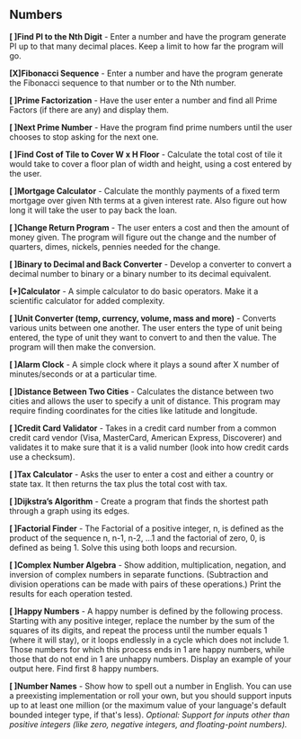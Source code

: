 Numbers
---------

**[ ]Find PI to the Nth Digit** - Enter a number and have the program generate PI up to that many decimal places. Keep a limit to how far the program will go.

**[X]Fibonacci Sequence** - Enter a number and have the program generate the Fibonacci sequence to that number or to the Nth number.

**[ ]Prime Factorization** - Have the user enter a number and find all Prime Factors (if there are any) and display them.

**[ ]Next Prime Number** - Have the program find prime numbers until the user chooses to stop asking for the next one.

**[ ]Find Cost of Tile to Cover W x H Floor** - Calculate the total cost of tile it would take to cover a floor plan of width and height, using a cost entered by the user.

**[ ]Mortgage Calculator** - Calculate the monthly payments of a fixed term mortgage over given Nth terms at a given interest rate. Also figure out how long it will take the user to pay back the loan.

**[ ]Change Return Program** - The user enters a cost and then the amount of money given. The program will figure out the change and the number of quarters, dimes, nickels, pennies needed for the change.

**[ ]Binary to Decimal and Back Converter** - Develop a converter to convert a decimal number to binary or a binary number to its decimal equivalent.

**[+]Calculator** - A simple calculator to do basic operators. Make it a scientific calculator for added complexity.

**[ ]Unit Converter (temp, currency, volume, mass and more)** - Converts various units between one another. The user enters the type of unit being entered, the type of unit they want to convert to and then the value. The program will then make the conversion.

**[ ]Alarm Clock** - A simple clock where it plays a sound after X number of minutes/seconds or at a particular time.

**[ ]Distance Between Two Cities** - Calculates the distance between two cities and allows the user to specify a unit of distance. This program may require finding coordinates for the cities like latitude and longitude.

**[ ]Credit Card Validator** - Takes in a credit card number from a common credit card vendor (Visa, MasterCard, American Express, Discoverer) and validates it to make sure that it is a valid number (look into how credit cards use a checksum).

**[ ]Tax Calculator** - Asks the user to enter a cost and either a country or state tax. It then returns the tax plus the total cost with tax.

**[ ]Dijkstra’s Algorithm** - Create a program that finds the shortest path through a graph using its edges.

**[ ]Factorial Finder** - The Factorial of a positive integer, n, is defined as the product of the sequence n, n-1, n-2, ...1 and the factorial of zero, 0, is defined as being 1. Solve this using both loops and recursion.

**[ ]Complex Number Algebra** - Show addition, multiplication, negation, and inversion of complex numbers in separate functions. (Subtraction and division operations can be made with pairs of these operations.) Print the results for each operation tested.

**[ ]Happy Numbers** - A happy number is defined by the following process. Starting with any positive integer, replace the number by the sum of the squares of its digits, and repeat the process until the number equals 1 (where it will stay), or it loops endlessly in a cycle which does not include 1. Those numbers for which this process ends in 1 are happy numbers, while those that do not end in 1 are unhappy numbers. Display an example of your output here. Find first 8 happy numbers.

**[ ]Number Names** - Show how to spell out a number in English. You can use a preexisting implementation or roll your own, but you should support inputs up to at least one million (or the maximum value of your language's default bounded integer type, if that's less). *Optional: Support for inputs other than positive integers (like zero, negative integers, and floating-point numbers).*
